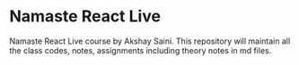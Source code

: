 # Namaste React Live
 Namaste React Live course by Akshay Saini. This repository will maintain all the class codes, notes, assignments including theory notes in md files.
